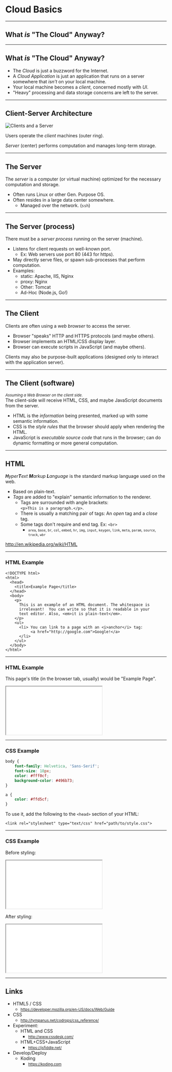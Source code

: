 # Cloud Basics

---

## What _is_ "The Cloud" Anyway?

<!-- .slide: data-background="images/question_cloud.jpg" -->

---

## What _is_ "The Cloud" Anyway?

* The _Cloud_ is just a buzzword for the Internet.
* A _Cloud Application_ is just an application that runs on a server somewhere that _isn't_ on your local machine.
* Your local machine becomes a _client_, concerned mostly with _UI_.
* "Heavy" processing and data storage concerns are left to the server.

---

## Client-Server Architecture  

<!-- .element class="center" -->
![Clients and a Server](images/serverclient.jpg "Clients and a Server")

Users operate the _client_ machines (outer ring).

_Server_ (center) performs computation and manages long-term storage.

---

## The Server

The _server_ is a computer (or virtual machine) optimized for the necessary computation and storage.

* Often runs Linux or other Gen. Purpose OS.
* Often resides in a large data center somewhere.
    * Managed over the network. (`ssh`)

---

## The Server (process)

There must be a _server process_ running on the server (machine).

* Listens for client requests on well-known port.
    - Ex: Web servers use port 80 (443 for https).
* May directly serve files, or spawn sub-processes that perform computation.
* Examples:
    - static: Apache, IIS, Nginx
    - proxy: Nginx
    - Other: Tomcat 
    - Ad-Hoc (Node.js, Go!)

---

## The Client

Clients are often using a _web browser_ to access the server.

* Browser "speaks" HTTP and HTTPS protocols (and maybe others).
* Browser implements an HTML/CSS display layer.
* Browser can execute scripts in JavaScript (and maybe others).

Clients may also be purpose-built applications (designed only to interact with the application server).

---

## The Client (software)

<small class="center">_Assuming a Web Browser on the client side._</small><br />
The client-side will receive HTML, CSS, and maybe JavaScript documents from the server.

* HTML is the _information_ being presented, marked up with some semantic information.
* CSS is the _style rules_ that the browser should apply when rendering the HTML.
* JavaScript is _executable source code_ that runs in the browser; can do dynamic formatting or more general computation.

---

## HTML

_**H**yper**T**ext **M**arkup **L**anguage_ is the standard markup language used on the web.

* Based on plain-text.
* _Tags_ are added to "explain" semantic information to the renderer.
    - Tags are surrounded with angle brackets:<br /> `<p>This is a paragraph.</p>`.
    - There is usually a matching pair of tags: An _open_ tag and a _close_ tag.
    - Some tags don't require and end tag.  Ex: `<br>`
        + <small>`area`, `base`, `br`, `col`, `embed`, `hr`, `img`, `input`, `keygen`, `link`, `meta`, `param`, `source`, `track`, `wbr`</small>

http://en.wikipedia.org/wiki/HTML

---

### HTML Example

```html5
<!DOCTYPE html>
<html>
  <head>
    <title>Example Page</title>
  </head>
  <body>
    <p>
      This is an example of an HTML document. The whitespace is 
      irrelevant!  You can write so that it is readable in your 
      text editor. Also, <em>it is plain-text</em>.
    </p>
    <ul>
      <li> You can link to a page with an <i>anchor</i> tag: 
           <a href="http://google.com">Google!</a>
      </li>
    </ul>
  </body>
</html>
```

----

### HTML Example

This page's title (in the browser tab, usually) would be "Example Page".

<iframe src="resources/simple_example_page.html"></iframe>

---

### CSS Example

```css
body {
    font-family: Helvetica, 'Sans-Serif';
    font-size: 18px;
    color: #fff0cf;
    background-color: #496b73;
}

a {
    color: #ffd5cf;
}
```

To use it, add the following to the `<head>` section of your HTML:

```html5
<link rel="stylesheet" type="text/css" href="path/to/style.css">
```

----

### CSS Example

Before styling:

<iframe src="resources/simple_example_page.html"></iframe>

After styling:

<iframe src="resources/simple_example_page_styled.html"></iframe>

---

## Links

* HTML5 / CSS
    - <small>https://developer.mozilla.org/en-US/docs/Web/Guide</small>
* CSS
    - <small>http://tympanus.net/codrops/css_reference/</small>
* Experiment:
    - HTML and CSS
        + <small>http://www.cssdesk.com/</small>
    - HTML+CSS+JavaScript
        + <small>https://jsfiddle.net/</small>
* Develop/Deploy
    - Koding
        + <small>https://koding.com</small>
